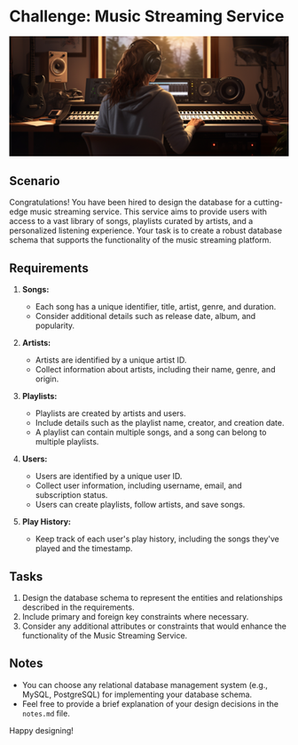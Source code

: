 # Challenge: Music Streaming Service

![Music Image](../../images/music-image.png)

## Scenario

Congratulations! You have been hired to design the database for a cutting-edge music streaming service. This service aims to provide users with access to a vast library of songs, playlists curated by artists, and a personalized listening experience. Your task is to create a robust database schema that supports the functionality of the music streaming platform.

## Requirements

1. **Songs:**
   - Each song has a unique identifier, title, artist, genre, and duration.
   - Consider additional details such as release date, album, and popularity.

2. **Artists:**
   - Artists are identified by a unique artist ID.
   - Collect information about artists, including their name, genre, and origin.

3. **Playlists:**
   - Playlists are created by artists and users.
   - Include details such as the playlist name, creator, and creation date.
   - A playlist can contain multiple songs, and a song can belong to multiple playlists.

4. **Users:**
   - Users are identified by a unique user ID.
   - Collect user information, including username, email, and subscription status.
   - Users can create playlists, follow artists, and save songs.

5. **Play History:**
   - Keep track of each user's play history, including the songs they've played and the timestamp.

## Tasks

1. Design the database schema to represent the entities and relationships described in the requirements.
2. Include primary and foreign key constraints where necessary.
3. Consider any additional attributes or constraints that would enhance the functionality of the Music Streaming Service.

## Notes

- You can choose any relational database management system (e.g., MySQL, PostgreSQL) for implementing your database schema.
- Feel free to provide a brief explanation of your design decisions in the `notes.md` file.

Happy designing!
